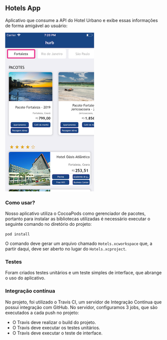 
## Hotels App
Aplicativo que consume a API do Hotel Urbano e exibe essas informações de forma amigável ao usuário:

![Página principal](Assets/Home.png)


### Como usar?
Nosso aplicativo utiliza o CocoaPods como gerenciador de pacotes, portanto para instalar as bibliotecas utilizadas é necessário executar o seguinte comando no diretório do projeto: 

` pod install `

O comando deve gerar um arquivo chamado `Hotels.xcworkspace` que, a partir daqui, deve ser aberto no lugar do `Hotels.xcproject`.


### Testes
Foram criados testes unitários e um teste simples de interface, que abrange o uso do aplicativo.


### Integração contínua
No projeto, foi utilizado o Travis CI, um servidor de Integração Contínua que possui integração com GitHub. No servidor, configuramos 3 jobs, que são executados a cada push no projeto:
* O Travis deve realizar o build do projeto.
* O Travis deve executar os testes unitários.
* O Travis deve executar o teste de interface.
